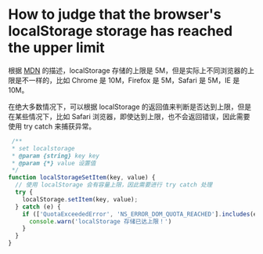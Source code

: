 # How to judge that the browser's localStorage storage has reached the upper limit

根据 [MDN](https://developer.mozilla.org/zh-CN/docs/Web/API/Storage/setItem) 的描述，localStorage 存储的上限是 5M，但是实际上不同浏览器的上限是不一样的，比如 Chrome 是 10M，Firefox 是 5M，Safari 是 5M，IE 是 10M。

在绝大多数情况下，可以根据 localStorage 的返回值来判断是否达到上限，但是在某些情况下，比如 Safari 浏览器，即使达到上限，也不会返回错误，因此需要使用 try catch 来捕获异常。

```js
 /**
 * set localstorage
 * @param {string} key key
 * @param {*} value 设置值
 */
function localStorageSetItem(key, value) {
  // 使用 localStorage 会有容量上限，因此需要进行 try catch 处理
  try {
    localStorage.setItem(key, value);
  } catch (e) {
    if (['QuotaExceededError', 'NS_ERROR_DOM_QUOTA_REACHED'].includes(e.name)) {
      console.warn('localStorage 存储已达上限！')
    }
  }
}
```